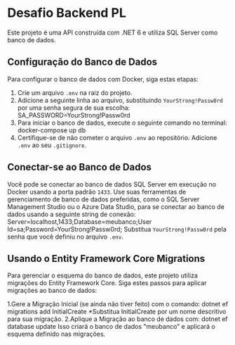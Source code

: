 ﻿# Desafio Backend PL

Este projeto é uma API construída com .NET 6 e utiliza SQL Server como banco de dados.

## Configuração do Banco de Dados

Para configurar o banco de dados com Docker, siga estas etapas:

1. Crie um arquivo `.env` na raiz do projeto.
2. Adicione a seguinte linha ao arquivo, substituindo `YourStrong!Passw0rd` por uma senha segura de sua escolha:
SA_PASSWORD=YourStrong!Passw0rd
3. Para iniciar o banco de dados, execute o seguinte comando no terminal:
docker-compose up db
4. Certifique-se de não cometer o arquivo `.env` ao repositório. Adicione `.env` ao seu `.gitignore`.

## Conectar-se ao Banco de Dados

Você pode se conectar ao banco de dados SQL Server em execução no Docker usando a porta padrão `1433`. Use suas ferramentas de gerenciamento de banco de dados preferidas, como o SQL Server Management Studio ou o Azure Data Studio, para se conectar ao banco de dados usando a seguinte string de conexão:
Server=localhost,1433;Database=meubanco;User Id=sa;Password=YourStrong!Passw0rd;
Substitua `YourStrong!Passw0rd` pela senha que você definiu no arquivo `.env`.

## Usando o Entity Framework Core Migrations 
Para gerenciar o esquema do banco de dados, este projeto utiliza migrações do Entity Framework Core. 
Siga estes passos para aplicar migrações ao banco de dados:

1.Gere a Migração Inicial (se ainda não tiver feito) com o comando:
dotnet ef migrations add InitialCreate
*Substitua InitialCreate por um nome descritivo para sua migração.
2.Aplique a Migração ao banco de dados com:
dotnet ef database update
Isso criará o banco de dados "meubanco" e aplicará o esquema definido nas migrações.
